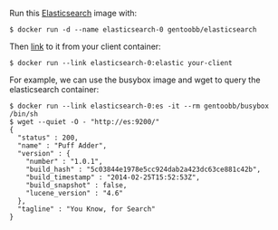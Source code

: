 Run this [Elasticsearch][] image with:

    $ docker run -d --name elasticsearch-0 gentoobb/elasticsearch

Then [link][linking] to it from your client container:

    $ docker run --link elasticsearch-0:elastic your-client

For example, we can use the busybox image and wget to query the elasticsearch container:

    $ docker run --link elasticsearch-0:es -it --rm gentoobb/busybox /bin/sh
    $ wget --quiet -O - "http://es:9200/"
    {
      "status" : 200,
      "name" : "Puff Adder",
      "version" : {
        "number" : "1.0.1",
        "build_hash" : "5c03844e1978e5cc924dab2a423dc63ce881c42b",
        "build_timestamp" : "2014-02-25T15:52:53Z",
        "build_snapshot" : false,
        "lucene_version" : "4.6"
      },
      "tagline" : "You Know, for Search"
    }

[Elasticsearch]: http://www.elasticsearch.org/
[linking]: http://docs.docker.io/en/latest/use/port_redirection/#linking-a-container
